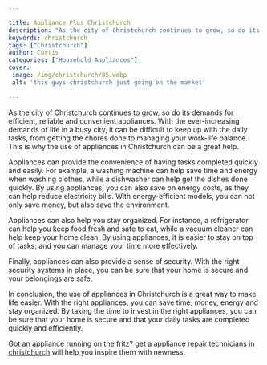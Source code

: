 ```yaml
---

title: Appliance Plus Christchurch
description: "As the city of Christchurch continues to grow, so do its demands for efficient, reliable and convenient appliances. With the ever-...see more detail"
keywords: christchurch
tags: ["Christchurch"]
author: Curtis
categories: ["Household Appliances"]
cover: 
 image: /img/christchurch/85.webp
 alt: 'this guys christchurch just going on the market'

---
```


As the city of Christchurch continues to grow, so do its demands for efficient, reliable and convenient appliances. With the ever-increasing demands of life in a busy city, it can be difficult to keep up with the daily tasks, from getting the chores done to managing your work-life balance. This is why the use of appliances in Christchurch can be a great help.

Appliances can provide the convenience of having tasks completed quickly and easily. For example, a washing machine can help save time and energy when washing clothes, while a dishwasher can help get the dishes done quickly. By using appliances, you can also save on energy costs, as they can help reduce electricity bills. With energy-efficient models, you can not only save money, but also save the environment.

Appliances can also help you stay organized. For instance, a refrigerator can help you keep food fresh and safe to eat, while a vacuum cleaner can help keep your home clean. By using appliances, it is easier to stay on top of tasks, and you can manage your time more effectively.

Finally, appliances can also provide a sense of security. With the right security systems in place, you can be sure that your home is secure and your belongings are safe.

In conclusion, the use of appliances in Christchurch is a great way to make life easier. With the right appliances, you can save time, money, energy and stay organized. By taking the time to invest in the right appliances, you can be sure that your home is secure and that your daily tasks are completed quickly and efficiently.

Got an appliance running on the fritz? get a <a href="/pages/appliance-repair-technicians/new-zealand/christchurch/">appliance repair technicians in christchurch</a> will help you inspire them with newness.